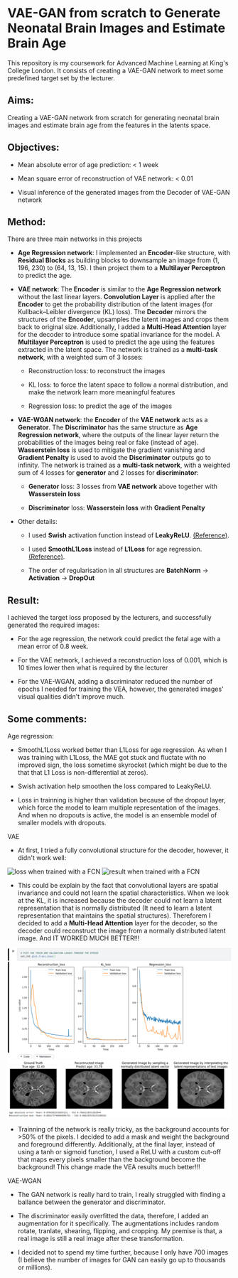 # VAE-GAN from scratch to Generate Neonatal Brain Images and Estimate Brain Age

This repository is my coursework for Advanced Machine Learning at King's College London. It consists of creating a VAE-GAN network to meet some predefined target set by the lecturer.

## Aims:

Creating a VAE-GAN network from scratch for generating neonatal brain images and estimate brain age from the features in the latents space.

## Objectives:

+ Mean absolute error of age prediction: < 1 week

+ Mean square error of reconstruction of VAE network: < 0.01

+ Visual inference of the generated images from the Decoder of VAE-GAN network

## Method:

There are three main networks in this projects

+ **Age Regression network**: I implemented an **Encoder**-like structure, with **Residual Blocks** as building blocks to downsample an image from (1, 196, 230) to (64, 13, 15). I then project them to a **Multilayer Perceptron** to predict the age.

+ **VAE network**: The **Encoder** is similar to the **Age Regression network** without the last linear layers. **Convolution Layer** is applied after the **Encoder** to get the probability distribution of the latent images (for Kullback–Leibler divergence (KL) loss). The **Decoder** mirrors the structures of the **Encoder**, upsamples the latent images and crops them back to original size. Additionally, I added a **Multi-Head Attention** layer for the decoder to introduce some spatial invariance for the model. A **Multilayer Perceptron** is used to predict the age using the features extracted in the latent space. The network is trained as a **multi-task network**, with a weighted sum of 3 losses:

    + Reconstruction loss: to reconstruct the images

    + KL loss: to force the latent space to follow a normal distribution, and make the network learn more meaningful features

    + Regression loss: to predict the age of the images

+ **VAE-WGAN network**: the **Encoder** of the **VAE network** acts as a **Generator**. The **Discriminator** has the same structure as **Age Regression network**, where the outputs of the linear layer return the probabilities of the images being real or fake (instead of age). **Wasserstein loss** is used to mitigate the gradient vanishing and **Gradient Penalty** is used to avoid the **Discriminator** outputs go to infinity. The network is trained as a **multi-task network**, with a weighted sum of 4 losses for **generator** and 2 losses for **discriminator**:

    + **Generator** loss: 3 losses from **VAE network** above together with **Wasserstein loss** 

    + **Discriminator** loss: **Wasserstein loss** with **Gradient Penalty**

+ Other details:

    + I used **Swish** activation function instead of **LeakyReLU**. [(Reference)](https://arxiv.org/abs/1710.05941).

    + I used **SmoothL1Loss** instead of **L1Loss** for age regression. [(Reference)](https://someshfengde.medium.com/understanding-l1-and-smoothl1loss-f5af0f801c71).

    + The order of regularisation in all structures are **BatchNorm** -> **Activation** -> **DropOut**
 
## Result:
I achieved the target loss proposed by the lecturers, and successfully generated the required images:

+ For the age regression, the network could predict the fetal age with a mean error of 0.8 week.

+ For the VAE network, I achieved a reconstruction loss of 0.001, which is 10 times lower then what is required by the lecturer

+ For the VAE-WGAN, adding a discriminator reduced the number of epochs I needed for training the VEA, however, the generated images' visual qualities didn't improve much.

## Some comments:

Age regression:

+ SmoothL1Loss worked better than L1Loss for age regression. As when I was training with L1Loss, the MAE got stuck and fluctate with no improved sign, the loss sometime skyrocket (which might be due to the that that L1 Loss is non-differential at zeros).

+ Swish activation help smoothen the loss compared to LeakyReLU.

+ Loss in trainning is higher than validation because of the dropout layer, which force the model to learn multiple representation of the images. And when no dropouts is active, the model is an ensemble model of smaller models with dropouts.

VAE

+ At first, I tried a fully convolutional structure for the decoder, however, it didn't work well:

![loss when trained with a FCN](image/Losses_of_network_with_all_conv.png)
![result when trained with a FCN](image/Results_of_network_with_all_conv.png)

+ This could be explain by the fact that convolutional layers are spatial invariance and could not learn the spatial characteristics. When we look at the KL, it is increased because the decoder could not learn a latent representation that is normally distributed (It need to learn a latent representation that maintains the spatial structures). Thereforem I decided to add a **Multi-Head Attention** layer for the decoder, so the decoder could reconstruct the image from a normally distributed latent image. And IT WORKED MUCH BETTER!!!

![loss when attention layer added](images/Losses_of_network_with_attention_added.png)
![result when attention layer added](images/Results_of_network_with_attention.png)

+ Trainning of the network is really tricky, as the background accounts for >50% of the pixels. I decided to add a mask and weight the background and foreground differently. Additionally, at the final layer, instead of using a tanh or sigmoid function, I used a ReLU with a custom cut-off that maps every pixels smaller than the background become the background! This change made the VEA results much better!!!

VAE-WGAN

+ The GAN network is really hard to train, I really struggled with finding a ballance between the generator and discriminator.

+ The discriminator easily overfitted the data, therefore, I added an augmentation for it specifically. The augmentations includes random rotate, tranlate, shearing, flipping, and cropping. My premise is that, a real image is still a real image after these transformation.

+ I decided not to spend my time further, because I only have 700 images (I believe the number of images for GAN can easily go up to thousands or millions).